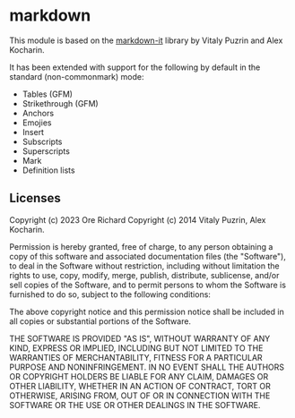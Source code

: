 # markdown

This module is based on the [markdown-it](https://github.com/markdown-it/markdown-it) library by Vitaly Puzrin and Alex Kocharin.

It has been extended with support for the following by default in the standard (non-commonmark) mode:

- Tables (GFM)
- Strikethrough (GFM)
- Anchors
- Emojies
- Insert
- Subscripts
- Superscripts
- Mark
- Definition lists


## Licenses

Copyright (c) 2023 Ore Richard
Copyright (c) 2014 Vitaly Puzrin, Alex Kocharin.

Permission is hereby granted, free of charge, to any person
obtaining a copy of this software and associated documentation
files (the "Software"), to deal in the Software without
restriction, including without limitation the rights to use,
copy, modify, merge, publish, distribute, sublicense, and/or sell
copies of the Software, and to permit persons to whom the
Software is furnished to do so, subject to the following
conditions:

The above copyright notice and this permission notice shall be
included in all copies or substantial portions of the Software.

THE SOFTWARE IS PROVIDED "AS IS", WITHOUT WARRANTY OF ANY KIND,
EXPRESS OR IMPLIED, INCLUDING BUT NOT LIMITED TO THE WARRANTIES
OF MERCHANTABILITY, FITNESS FOR A PARTICULAR PURPOSE AND
NONINFRINGEMENT. IN NO EVENT SHALL THE AUTHORS OR COPYRIGHT
HOLDERS BE LIABLE FOR ANY CLAIM, DAMAGES OR OTHER LIABILITY,
WHETHER IN AN ACTION OF CONTRACT, TORT OR OTHERWISE, ARISING
FROM, OUT OF OR IN CONNECTION WITH THE SOFTWARE OR THE USE OR
OTHER DEALINGS IN THE SOFTWARE.
